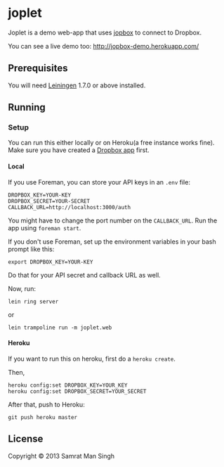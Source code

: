 # joplet

Joplet is a demo web-app that uses
[jopbox](http://github.com/samrat/jopbox) to connect to Dropbox.

You can see a live demo too: http://jopbox-demo.herokuapp.com/

## Prerequisites

You will need [Leiningen][1] 1.7.0 or above installed.

[1]: https://github.com/technomancy/leiningen

## Running

### Setup
You can run this either locally or on Heroku(a free instance works
fine). Make sure you have created a
[Dropbox app](https://www.dropbox.com/developers/apps) first.

#### Local
If you use Foreman, you can store your API keys in an `.env` file:

    DROPBOX_KEY=YOUR-KEY
    DROPBOX_SECRET=YOUR-SECRET
    CALLBACK_URL=http://localhost:3000/auth
    
You might have to change the port number on the `CALLBACK_URL`. Run
the app using `foreman start`.

If you don't use Foreman, set up the environment variables in your
bash prompt like this:

    export DROPBOX_KEY=YOUR-KEY
    
Do that for your API secret and callback URL as well.

Now, run:

    lein ring server
    
or

    lein trampoline run -m joplet.web
    
#### Heroku
If you want to run this on heroku, first do a `heroku create`.

Then,

    heroku config:set DROPBOX_KEY=YOUR_KEY
    heroku config:set DROPBOX_SECRET=YOUR_SECRET

After that, push to Heroku:

    git push heroku master
    
## License

Copyright © 2013 Samrat Man Singh
